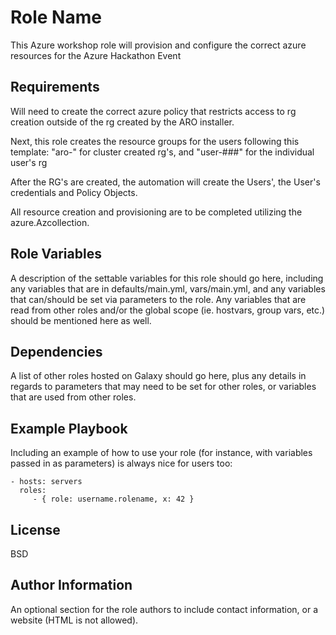 Role Name
=========

This Azure workshop role will provision and configure the correct azure resources for the Azure Hackathon Event

Requirements
------------

Will need to create the correct azure policy that restricts access to rg creation outside of the rg created by the ARO installer.

Next, this role creates the resource groups for the users following this template: "aro-" for cluster created rg's, and "user-###" for the individual user's rg

After the RG's are created, the automation will create the Users', the User's credentials and Policy Objects.

All resource creation and provisioning are to be completed utilizing the azure.Azcollection.

Role Variables
--------------

A description of the settable variables for this role should go here, including any variables that are in defaults/main.yml, vars/main.yml, and any variables that can/should be set via parameters to the role. Any variables that are read from other roles and/or the global scope (ie. hostvars, group vars, etc.) should be mentioned here as well.

Dependencies
------------

A list of other roles hosted on Galaxy should go here, plus any details in regards to parameters that may need to be set for other roles, or variables that are used from other roles.

Example Playbook
----------------

Including an example of how to use your role (for instance, with variables passed in as parameters) is always nice for users too:

    - hosts: servers
      roles:
         - { role: username.rolename, x: 42 }

License
-------

BSD

Author Information
------------------

An optional section for the role authors to include contact information, or a website (HTML is not allowed).
